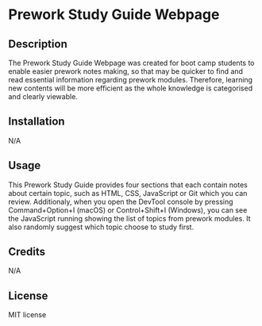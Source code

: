 # Prework Study Guide Webpage

## Description

The Prework Study Guide Webpage was created for boot camp students to enable easier prework notes making, so that may be quicker to find and read essential information regarding prework modules. Therefore, learning new contents will be more efficient as the whole knowledge is categorised and clearly viewable.

## Installation

N/A

## Usage

This Prework Study Guide provides four sections that each contain notes about certain topic, such as HTML, CSS, JavaScript or Git which you can review. Additionaly, when you open the DevTool console by pressing Command+Option+I (macOS) or Control+Shift+I (Windows), you can see the JavaScript running showing the list of topics from prework modules. It also randomly suggest which topic choose to study first.

## Credits

N/A

## License

MIT license